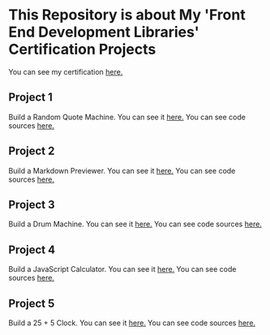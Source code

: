 # This Repository is about My 'Front End Development Libraries' Certification Projects

You can see my certification [here.](https://www.freecodecamp.org/certification/AbrahamBilici/front-end-development-libraries)

## Project 1 
Build a Random Quote Machine. You can see it [here.](https://codepen.io/AbrahamBilici/full/QWBxBGE) You can see code sources [here.](https://codepen.io/AbrahamBilici/pen/QWBxBGE?editors=0010)

## Project 2
Build a Markdown Previewer. You can see it [here.](https://buildamarkdownpreviewer-fcc-cert.glitch.me/) You can see code sources [here.](https://glitch.com/edit/#!/buildamarkdownpreviewer-fcc-cert?path=index.html%3A15%3A114)

## Project 3
Build a Drum Machine. You can see it [here.](https://codepen.io/AbrahamBilici/full/wvYvBRj) You can see code sources [here.](https://codepen.io/AbrahamBilici/pen/wvYvBRj)

## Project 4
Build a JavaScript Calculator. You can see it [here.](https://codepen.io/AbrahamBilici/full/VwELxWO) You can see code sources [here.](https://codepen.io/AbrahamBilici/pen/VwELxWO)

## Project 5
Build a 25 + 5 Clock. You can see it [here.](https://codepen.io/AbrahamBilici/full/jOeMbqG) You can see code sources [here.](https://codepen.io/AbrahamBilici/pen/jOeMbqG?editors=0010)
